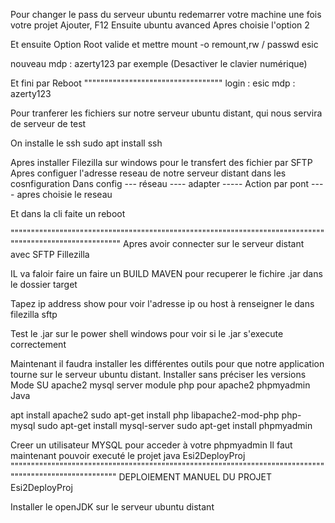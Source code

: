 

Pour changer le pass du serveur ubuntu
redemarrer votre machine une fois votre projet Ajouter, F12
Ensuite ubuntu avanced
Apres choisie l'option 2

Et ensuite Option Root
valide et mettre
mount -o remount,rw /
passwd esic

nouveau mdp : azerty123 par exemple (Desactiver le clavier numérique)

Et fini par Reboot
""""""""""""""""""""""""""""""""""
login : esic
mdp : azerty123


Pour tranferer les fichiers sur notre serveur ubuntu distant, qui nous servira de serveur de test

On installe le ssh
sudo apt install ssh

Apres installer Filezilla sur windows pour le transfert des fichier par SFTP
Apres configuer l'adresse reseau de notre serveur distant dans les cosnfiguration
Dans config --- réseau ---- adapter ----- Action par pont ---- apres choisie le reseau

Et dans la cli faite un reboot

""""""""""""""""""""""""""""""""""""""""""""""""""""""""""""""""""""""""""""""""""""""""""""""""""""""""
Apres avoir connecter sur le serveur distant avec SFTP Fillezilla

IL va faloir faire un faire un BUILD MAVEN pour recuperer le fichire .jar dans le dossier target

Tapez ip address show pour voir l'adresse ip ou  host à renseigner le dans filezilla sftp

Test le .jar sur le power shell windows pour voir si le .jar s'execute correctement

Maintenant il faudra installer les différentes outils pour que notre application tourne sur le serveur ubuntu distant.
Installer sans préciser les versions
Mode SU
apache2
mysql server
module php pour apache2
phpmyadmin
Java

apt install apache2
sudo apt-get install php libapache2-mod-php php-mysql
sudo apt-get install mysql-server
sudo apt-get install phpmyadmin


Creer un utilisateur MYSQL pour acceder à votre phpmyadmin
Il faut maintenant pouvoir executé le projet java Esi2DeployProj
"""""""""""""""""""""""""""""""""""""""""""""""""""""""""""""""""""""""""""""""""""""""""""""""""""""""
DEPLOIEMENT MANUEL DU PROJET Esi2DeployProj



Installer le openJDK sur le serveur ubuntu distant
